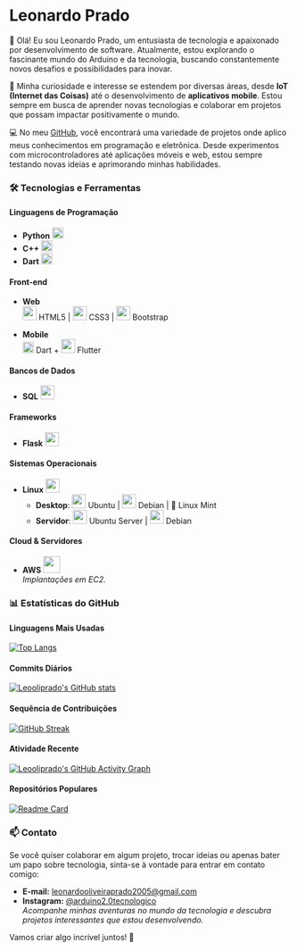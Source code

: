 # Leonardo Prado

👋 Olá! Eu sou Leonardo Prado, um entusiasta de tecnologia e apaixonado por desenvolvimento de software. Atualmente, estou explorando o fascinante mundo do Arduino e da tecnologia, buscando constantemente novos desafios e possibilidades para inovar.

🧠 Minha curiosidade e interesse se estendem por diversas áreas, desde **IoT (Internet das Coisas)** até o desenvolvimento de **aplicativos mobile**. Estou sempre em busca de aprender novas tecnologias e colaborar em projetos que possam impactar positivamente o mundo.

💻 No meu [GitHub](https://github.com/Leooliprado), você encontrará uma variedade de projetos onde aplico meus conhecimentos em programação e eletrônica. Desde experimentos com microcontroladores até aplicações móveis e web, estou sempre testando novas ideias e aprimorando minhas habilidades.

### 🛠️ Tecnologias e Ferramentas

#### Linguagens de Programação
- **Python** <img src="https://upload.wikimedia.org/wikipedia/commons/c/c3/Python-logo-notext.svg" width="20"/>
- **C++** <img src="https://upload.wikimedia.org/wikipedia/commons/1/18/ISO_C%2B%2B_Logo.svg" width="20"/>
- **Dart** <img src="https://dart.dev/assets/shared/dart/icon/64.png" width="20"/>

#### Front-end
- **Web**  
  <img src="https://cdn.jsdelivr.net/gh/devicons/devicon/icons/html5/html5-original.svg" width="25"/> HTML5 | 
  <img src="https://cdn.jsdelivr.net/gh/devicons/devicon/icons/css3/css3-original.svg" width="25"/> CSS3 | 
  <img src="https://cdn.jsdelivr.net/gh/devicons/devicon/icons/bootstrap/bootstrap-original.svg" width="25"/> Bootstrap

- **Mobile**  
  <img src="https://dart.dev/assets/shared/dart/icon/64.png" width="20"/> Dart + 
  <img src="https://cdn.jsdelivr.net/gh/devicons/devicon/icons/flutter/flutter-original.svg" width="25"/> Flutter

#### Bancos de Dados
- **SQL** <img src="https://cdn.jsdelivr.net/gh/devicons/devicon/icons/mysql/mysql-original.svg" width="25"/>

#### Frameworks
- **Flask** <img src="https://cdn.jsdelivr.net/gh/devicons/devicon/icons/flask/flask-original.svg" width="25"/>

#### Sistemas Operacionais
- **Linux** <img src="https://cdn.jsdelivr.net/gh/devicons/devicon/icons/linux/linux-original.svg" width="25"/>
  - **Desktop**: 
    <img src="https://cdn.jsdelivr.net/gh/devicons/devicon/icons/ubuntu/ubuntu-plain.svg" width="25"/> Ubuntu |
    <img src="https://cdn.jsdelivr.net/gh/devicons/devicon/icons/debian/debian-original.svg" width="25"/> Debian |
    🍃 Linux Mint
  - **Servidor**: 
    <img src="https://cdn.jsdelivr.net/gh/devicons/devicon/icons/ubuntu/ubuntu-plain.svg" width="25"/> Ubuntu Server |
    <img src="https://cdn.jsdelivr.net/gh/devicons/devicon/icons/debian/debian-original.svg" width="25"/> Debian

#### Cloud & Servidores
- **AWS** <img src="https://cdn.jsdelivr.net/gh/devicons/devicon/icons/amazonwebservices/amazonwebservices-original.svg" width="30"/>  
  *Implantações em EC2.*

### 📊 Estatísticas do GitHub

#### Linguagens Mais Usadas
[![Top Langs](https://github-readme-stats.vercel.app/api/top-langs/?username=Leooliprado&layout=compact&hide=java,html&langs_count=10&theme=dark)](https://github.com/Leooliprado)

#### Commits Diários
[![Leooliprado's GitHub stats](https://github-readme-stats.vercel.app/api?username=Leooliprado&show_icons=true&theme=dark)](https://github.com/Leooliprado)

#### Sequência de Contribuições
[![GitHub Streak](https://streak-stats.demolab.com?user=Leooliprado&theme=dark&locale=pt_BR)](https://git.io/streak-stats)

#### Atividade Recente
[![Leooliprado's GitHub Activity Graph](https://github-readme-activity-graph.vercel.app/graph?username=Leooliprado&theme=github-dark)](https://github.com/Leooliprado)

#### Repositórios Populares
[![Readme Card](https://github-readme-stats.vercel.app/api/pin/?username=Leooliprado&repo=regador_wifi_esp32&theme=dark)](https://github.com/Leooliprado/regador_wifi_esp32)  

### 📫 Contato

Se você quiser colaborar em algum projeto, trocar ideias ou apenas bater um papo sobre tecnologia, sinta-se à vontade para entrar em contato comigo:

- **E-mail:** [leonardooliveiraprado2005@gmail.com](mailto:leonardooliveiraprado2005@gmail.com)
- **Instagram:** [@arduino2.0tecnologico](https://www.instagram.com/arduino2.0tecnologico?igsh=cXk2NWFvejgxY3Zt)  
  *Acompanhe minhas aventuras no mundo da tecnologia e descubra projetos interessantes que estou desenvolvendo.*

Vamos criar algo incrível juntos! 🚀


